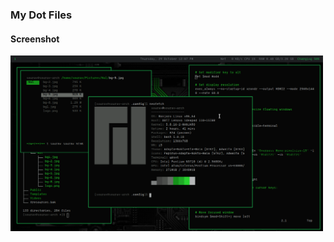 ### My Dot Files

#### Screenshot

<img src="/screens/img1.jpg" style="float: left; margin-right: 10px;" width="500"/>

